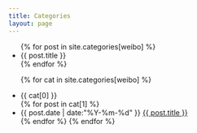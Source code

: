 ```yaml
---
title: Categories
layout: page
---
```





<ul class="listing">
{% for post in site.categories[weibo] %}
    <li>{{ post.title }}</li>
{% endfor %}

{% for cat in site.categories[weibo] %}
  <li class="listing-seperator" id="{{ cat[0] }}">{{ cat[0] }}</li>
  {% for post in cat[1] %}
    <li class="listing-item">
    <time datetime="{{ post.date | date:"%Y-%m-%d" }}">{{ post.date | date:"%Y-%m-%d" }}</time>
    <a href="{{ site.url }}{{ post.url }}" title="{{ post.title }}">{{ post.title }}</a>
    </li>
  {% endfor %}
{% endfor %}
</ul>

<!--
<div id='tag_cloud'>
{% for cat in site.categories %}
<a href="#{{ cat[0] }}" title="{{ cat[0] }}" rel="{{ cat[1].size }}">{{ cat[0] }} ({{ cat[1].size }})</a>
{% endfor %}
</div>

<script src="/media/js/jquery.tagcloud.js" type="text/javascript" charset="utf-8"></script> 
<script language="javascript">
$.fn.tagcloud.defaults = {
    size: {start: 1, end: 1, unit: 'em'},
      color: {start: '#f8e0e6', end: '#ff3333'}
};

$(function () {
    $('#tag_cloud a').tagcloud();
});
</script>
-->

